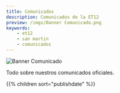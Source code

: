 ```yaml
---
title: Comunicados
description: Comunicados de la ET12
preview: /imgs/Banner Comunicado.png
keywords:
    - et12
    - san martin
    - comunicados
---
```


![Banner Comunicado](/imgs/Banner%20Comunicado.png)

Todo sobre nuestros comunicados oficiales.

{{% children sort="publishdate" %}}
